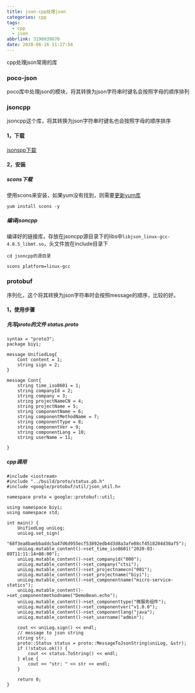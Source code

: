 ```yaml
---
title: json-cpp处理json
categories: cpp
tags:
  - cpp
  - json
abbrlink: 3190039070
date: 2020-06-16 11:27:54
---
```


cpp处理json常用的库

### poco-json

poco库中处理json的模块，将其转换为json字符串时键名会按照字母的顺序排列

### jsoncpp

jsoncpp这个库，将其转换为json字符串时键名也会按照字母的顺序排序

#### 1，下载

[jsonspp下载](https://sourceforge.net/projects/jsoncpp/)

#### 2，安装

##### scons下载

使用scons来安装，如果yum没有找到，则需要[更新yum库](http://www.helioswei.top/article/3859923575.html)

~~~
yum install scons -y
~~~

##### 编译jsoncpp

编译好的链接库，存放在jsoncpp源目录下的libs中`libjson_linux-gcc-4.8.5_libmt.so`，头文件放在include目录下

~~~
cd jsoncpp的源目录

scons platform=linux-gcc
~~~

### protobuf

序列化，这个将其转换为json字符串时会按照message的顺序，比较的好。

#### 1，使用步骤

##### 先写proto的文件 status.proto

~~~
syntax = "proto3";                                                                                                                    
package biyi;
 
message UnifiedLog{
    Cont content = 1;
    string sign = 2;
}
 
message Cont{
    string time_iso8601 = 1;
    string companyId = 2;
    string company = 3;
    string projectNameCN = 4;
    string projectName = 5;
    string componentName = 6;
    string componentMethodName = 7;
    string componentType = 8;
    string componentVer = 9;
    string componentLang = 10; 
    string userName = 11; 
 
}
~~~

##### cpp调用

~~~
#include <iostream>
#include "../build/proto/status.pb.h"
#include <google/protobuf/util/json_util.h>
 
namespace proto = google::protobuf::util;
 
using namespace biyi;
using namespace std;
 
int main() {
    UnifiedLog uniLog;
    uniLog.set_sign(
        "68f3ea8baebbaddc5a47d6d955ecf53892edb4d3d8a3afe08cf4518204d30af5");
    uniLog.mutable_content()->set_time_iso8601("2020-03-09T11:11:14+08:00");
    uniLog.mutable_content()->set_companyid("000");
    uniLog.mutable_content()->set_company("ctsi");
    uniLog.mutable_content()->set_projectnamecn("001");
    uniLog.mutable_content()->set_projectname("biyi");
    uniLog.mutable_content()->set_componentname("micro-service-statics");
    uniLog.mutable_content()->set_componentmethodname("DemoBean.echo");
    uniLog.mutable_content()->set_componenttype("微服务组件");
    uniLog.mutable_content()->set_componentver("v1.0.0");
    uniLog.mutable_content()->set_componentlang("java");
    uniLog.mutable_content()->set_username("admin");
 
    cout << uniLog.sign() << endl;
    // message to json string
    string str;
    proto::Status status = proto::MessageToJsonString(uniLog, &str);
    if (!status.ok()) {
        cout << status.ToString() << endl;
    } else {
        cout << "str: " << str << endl;
    }
 
    return 0;
} 
~~~



